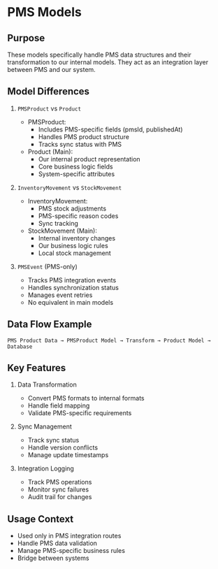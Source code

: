 # PMS Models

## Purpose
These models specifically handle PMS data structures and their transformation to our internal models. They act as an integration layer between PMS and our system.

## Model Differences

1. `PMSProduct` vs `Product`
   - PMSProduct:
     - Includes PMS-specific fields (pmsId, publishedAt)
     - Handles PMS product structure
     - Tracks sync status with PMS
   - Product (Main):
     - Our internal product representation
     - Core business logic fields
     - System-specific attributes

2. `InventoryMovement` vs `StockMovement`
   - InventoryMovement:
     - PMS stock adjustments
     - PMS-specific reason codes
     - Sync tracking
   - StockMovement (Main):
     - Internal inventory changes
     - Our business logic rules
     - Local stock management

3. `PMSEvent` (PMS-only)
   - Tracks PMS integration events
   - Handles synchronization status
   - Manages event retries
   - No equivalent in main models

## Data Flow Example
```
PMS Product Data → PMSProduct Model → Transform → Product Model → Database
```

## Key Features
1. Data Transformation
   - Convert PMS formats to internal formats
   - Handle field mapping
   - Validate PMS-specific requirements

2. Sync Management
   - Track sync status
   - Handle version conflicts
   - Manage update timestamps

3. Integration Logging
   - Track PMS operations
   - Monitor sync failures
   - Audit trail for changes

## Usage Context
- Used only in PMS integration routes
- Handle PMS data validation
- Manage PMS-specific business rules
- Bridge between systems
